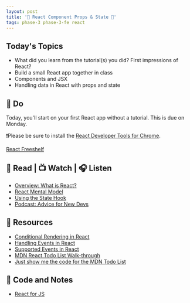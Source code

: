 ```yaml
---
layout: post
title: '🦊 React Component Props & State 🦊'
tags: phase-3 phase-3-fe react
---
```


## Today's Topics

- What did you learn from the tutorial(s) you did? First impressions of React?
- Build a small React app together in class
- Components and JSX
- Handling data in React with props and state

## 🎯 Do

Today, you'll start on your first React app without a tutorial. This is due on Monday.

❗Please be sure to install the [React Developer Tools for Chrome](https://chrome.google.com/webstore/detail/react-developer-tools/fmkadmapgofadopljbjfkapdkoienihi?hl=en).

[React Freeshelf](https://classroom.github.com/a/eGHmEYlT)

## 📖 Read | 📺 Watch | 🎧 Listen

- [Overview: What is React?](https://learnreact.design/posts/what-is-react)
- [React Mental Model](https://learnreact.design/posts/react-mental-model-html-input)
- [Using the State Hook](https://reactjs.org/docs/hooks-state.html)
- [Podcast: Advice for New Devs](https://syntax.fm/show/382/advice-for-new-devs)

## 🔖 Resources

- [Conditional Rendering in React](https://www.robinwieruch.de/conditional-rendering-react)
- [Handling Events in React](https://reactjs.org/docs/handling-events.html)
- [Supported Events in React](https://reactjs.org/docs/events.html#supported-events)
- [MDN React Todo List Walk-through](https://developer.mozilla.org/en-US/docs/Learn/Tools_and_testing/Client-side_JavaScript_frameworks/React_todo_list_beginning)
- [Just show me the code for the MDN Todo List](https://github.dev/mdn/todo-react)

## 🦉 Code and Notes

- [React for JS](https://github.com/Momentum-Team-11/notes/blob/main/js-for-react.md)
